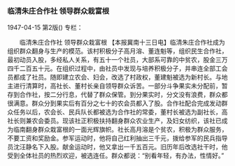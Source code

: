 ### 临清朱庄合作社  领导群众栽富根

1947-04-15
第2版()
专栏：

　　临清朱庄合作社
    领导群众栽富根
    【本报冀南十三日电】临清朱庄合作社成为组织群众翻身与生产的模范。该村积极分子高月溶、董连魁等，组织民生合作社，最初动员入股，多经私人关系，有五十一个社员，大部系可靠的中贫农，股金三万四千二百五十元。在组织过程中，由社员中发现与培养积极分子，并串连全部工会员都成了社员。随即建立农会、妇会，改选了村政权，董建魁被选为新村长。与地主进行清算时，高社长、董村长亲自领导群众诉苦。一部分斗争果实未分配前，暂存到合作社，按二分行息，代替了群众保管。到分果实时，分文没有浪费，群众都很满意。群众分到果实后有百分之七十的农会员都入了股。合作社配合完成发动群众任务以后，农会长、民兵队长都被选为合作社的常委，董村长被选为副社长，高社长则兼农会委员。现该社正积极扶持翻身群众农业生产，及妇女纺织，该社已成为临南翻身群众栽富根的一面光辉旗帜。社长高月溶是个贫农，积极为群众服务，不要工资和奖励金。参军运动时，他将自己红利抽出三千元，拨给参军的民兵指导员沈汪静名下入股。献金运动时，他又拿出一千五百元。旧历年后改选社干时，他受到全体社员的热烈欢迎，被选连任。群众都说：“别看年轻，有办法，性情好。”
